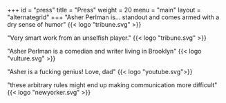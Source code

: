 +++
id = "press"
title = "Press"
weight = 20
menu = "main"
layout = "alternategrid"
+++
"Asher Perlman is… standout and comes armed with a dry sense of humor" {{<  logo "tribune.svg" >}}

"Very smart work from an unselfish player." {{<  logo "tribune.svg" >}}

"Asher Perlman is a comedian and writer living in Brooklyn" {{<  logo "vulture.svg" >}}

"Asher is a fucking genius! Love, dad" {{< logo "youtube.svg">}}

"these arbitrary rules might end up making communication more difficult" {{<  logo "newyorker.svg" >}}